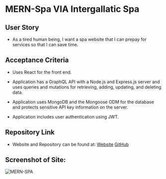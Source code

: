 # MERN-Spa VIA Intergallatic Spa

## User Story

- As a tired human being, I want a spa website that I can prepay for services so that I can save time.

## Acceptance Criteria

- Uses React for the front end.

- Application has a GraphQL API with a Node.js and Express.js server and uses queries and mutations for retrieving, adding, updating, and deleting data.

- Application uses MongoDB and the Mongoose ODM for the database and protects sensitive API key information on the server.

- Application includes user authentication using JWT.

## Repository Link

- Website and Repository can be found at:
  [Website](herokusite.com)
  [GitHub](https://github.com/xndroli/MERN-Spa.git)

## Screenshot of Site:

![MERN-SPA](screenshot.png)
